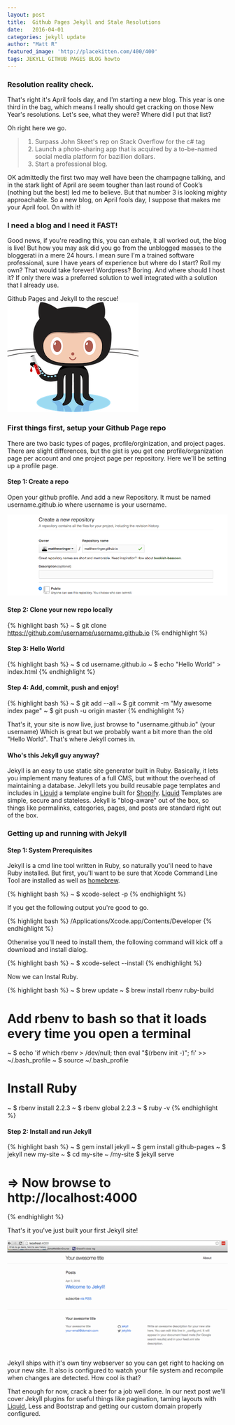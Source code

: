 ```yaml
---
layout: post
title:  Github Pages Jekyll and Stale Resolutions 
date:   2016-04-01 
categories: jekyll update
author: "Matt R"
featured_image: 'http://placekitten.com/400/400'
tags: JEKYLL GITHUB PAGES BLOG howto
---
```


### Resolution reality check.

That's right it's April fools day, and I'm starting a new blog. This year is one third in the bag, which means I really should get cracking on those New Year's resolutions. Let's see, what they were? Where did I put that list? 

Oh right here we go.

> 1. Surpass John Skeet's rep on Stack Overflow for the c# tag
> 2. Launch a photo-sharing app that is acquired by a to-be-named social media platform for bazillion dollars.
> 3. Start a professional blog. 

OK admittedly the first two may well have been the champagne talking, and in the stark light of April are seem tougher than last round of Cook’s (nothing but the best) led me to believe. But that number 3 is looking mighty approachable. So a new blog, on April fools day, I suppose that makes me your April fool. On with it!

### I need a blog and I need it FAST!

Good news, if you're reading this, you can exhale, it all worked out, the blog is live! But how you may ask did you go from the unblogged masses to the bloggerati in a mere 24 hours. I mean sure I'm a trained software professional, sure I have years of experience but where do I start? Roll my own? That would take forever! Wordpress? Boring. And where should I host it? If only there was a preferred solution to well integrated with a solution that I already use.

Github Pages and Jekyll to the rescue! ![jeykll octocat](/images/octojekyll.png)

### First things first, setup your Github Page repo

There are two basic types of pages, profile/orginization, and project pages. There are slight differences, but the gist is you get one profile/organization page per account and one project page per repository. Here we'll be setting up a profile page.

#### Step 1: Create a repo
Open your github profile. And add a new Repository. It must be named username.github.io where username is your username.

<img class="img-thumbnail" src="/images/add-repo.png" alt="Add Repository" >

#### Step 2: Clone your new repo locally
{% highlight bash %}
~ $ git clone https://github.com/username/username.github.io
{% endhighlight %}

#### Step 3: Hello World
{% highlight bash %}
~ $ cd username.github.io
~ $ echo "Hello World" > index.html
{% endhighlight %}

#### Step 4: Add, commit, push and enjoy!
{% highlight bash %}
~ $ git add --all
~ $ git commit -m "My awesome index page"
~ $ git push -u origin master
{% endhighlight %}

That's it, your site is now live, just browse to "username.github.io" (your username) Which is great but we probably want a bit more than the old "Hello World". That's where Jekyll comes in. 

#### Who's this Jekyll guy anyway?

Jekyll is an easy to use static site generator built in Ruby. Basically, it lets you implement many features of a full CMS, but without the overhead of maintaining a database. Jekyll lets you build reusable page templates and includes in [Liquid][Liquid] a template engine built for [Shopify](http://www.shopify.com/). [Liquid][Liquid] Templates are simple, secure and stateless. Jekyll is "blog-aware" out of the box, so things like permalinks, categories, pages, and posts are standard right out of the box. 

### Getting up and running with Jekyll

#### Step 1: System Prerequisites
Jekyll is a cmd line tool written in Ruby, so naturally you'll need to have Ruby installed. But first, you'll want to be sure that Xcode Command Line Tool are installed as well as [homebrew](http://brew.sh/). 

{% highlight bash %}
~ $ xcode-select -p
{% endhighlight %}

If you get the following output you're good to go.  

{% highlight bash %}
/Applications/Xcode.app/Contents/Developer
{% endhighlight %}

Otherwise you'll need to install them, the following command will kick off a download and install dialog.
 
{% highlight bash %}
~ $ xcode-select --install
{% endhighlight %}

Now we can Instal Ruby. 

{% highlight bash %}
~ $ brew update
~ $ brew install rbenv ruby-build

# Add rbenv to bash so that it loads every time you open a terminal
~ $ echo 'if which rbenv > /dev/null; then eval "$(rbenv init -)"; fi' >> ~/.bash_profile
~ $ source ~/.bash_profile

# Install Ruby
~ $ rbenv install 2.2.3
~ $ rbenv global 2.2.3
~ $ ruby -v
{% endhighlight %}

#### Step 2: Install and run Jekyll 
{% highlight bash %}
~ $ gem install jekyll
~ $ gem install github-pages
~ $ jekyll new my-site
~ $ cd my-site
~ /my-site $ jekyll serve
# => Now browse to http://localhost:4000
{% endhighlight %}

That's it you've just built your first Jekyll site!


<img class="img-thumbnail" src="/images/yourawesomesite.png" alt="You are awesome">


Jekyll ships with it's own tiny webserver so you can get right to hacking on your new site. It also is configured to watch your file system and recompile when changes are detected. How cool is that?

That enough for now, crack a beer for a job well done. In our next post we'll cover Jekyll plugins for useful things like pagination, taming layouts with [Liquid][Liquid], Less and Bootstrap and getting our custom domain properly configured. 


[Liquid]:https://github.com/Shopify/liquid/wiki